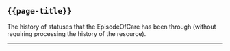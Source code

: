 ## <code>{{page-title}}</code>

The history of statuses that the EpisodeOfCare has been through (without requiring processing the history of the resource).


----

